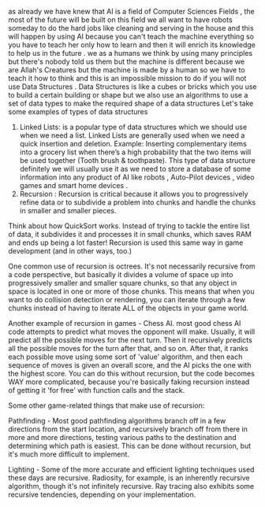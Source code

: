 as already we have knew that AI is a field of Computer Sciences Fields , the most of the future will be built on this field we all want to have robots someday to do the hard jobs like cleaning and serving in the house and this will happen by using AI because you can't teach the machine everything so you have to teach her only how to learn and then it will enrich its knowledge to help us in the future .
we as a humans we think by using many principles but there's nobody told us them but the machine is different because we are Allah's Creatures but the machine is made by a human so we have to teach it how to think and this is an impossible mission to do if you will not use Data Structures  .
Data Structures is like a cubes or bricks which you use to build a certain building or shape but we also use an algorithms to use a set of data types to make the required shape of a data structures
Let's take some examples of types of data structures
1)	Linked Lists: is a popular type of data structures which we should use when we need a list. Linked Lists are generally used when we need a quick insertion and deletion.
Example:
Inserting complementary items into a grocery list when there’s a high probability that the two items will be used together (Tooth brush & toothpaste).
This type of data structure definitely we will usually use it as we need to store a database of some information into any product of AI like robots , Auto-Pilot devices , video games and smart home devices .
2)	Recursion : Recursion is critical because it allows you to progressively refine data or to subdivide a problem into chunks and handle the chunks in smaller and smaller pieces.

Think about how QuickSort works. Instead of trying to tackle the entire list of data, it subdivides it and processes it in small chunks, which saves RAM and ends up being a lot faster! Recursion is used this same way in game development (and in other ways, too.)

One common use of recursion is octrees. It's not necessarily recursive from a code perspective, but basically it divides a volume of space up into progressively smaller and smaller square chunks, so that any object in space is located in one or more of those chunks. This means that when you want to do collision detection or rendering, you can iterate through a few chunks instead of having to iterate ALL of the objects in your game world.

Another example of recursion in games - Chess AI. most good chess AI code attempts to predict what moves the opponent will make. Usually, it will predict all the possible moves for the next turn. Then it recursively predicts all the possible moves for the turn after that, and so on. After that, it ranks each possible move using some sort of 'value' algorithm, and then each sequence of moves is given an overall score, and the AI picks the one with the highest score. You can do this without recursion, but the code becomes WAY more complicated, because you're basically faking recursion instead of getting it 'for free' with function calls and the stack.

Some other game-related things that make use of recursion:

Pathfinding - Most good pathfinding algorithms branch off in a few directions from the start location, and recursively branch off from there in more and more directions, testing various paths to the destination and determining which path is easiest. This can be done without recursion, but it's much more difficult to implement.

Lighting - Some of the more accurate and efficient lighting techniques used these days are recursive. Radiosity, for example, is an inherently recursive algorithm, though it's not infinitely recursive. Ray tracing also exhibits some recursive tendencies, depending on your implementation.
